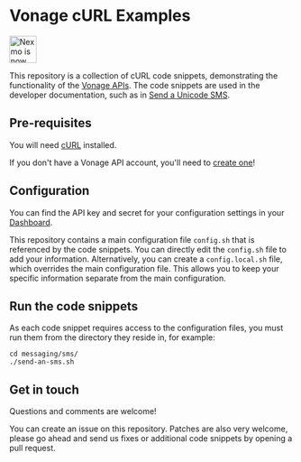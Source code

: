 # Vonage cURL Examples

<img src="https://developer.nexmo.com/assets/images/Vonage_Nexmo.svg" height="48px" alt="Nexmo is now known as Vonage" />

This repository is a collection of cURL code snippets, demonstrating the functionality of the [Vonage APIs](https://developer.nexmo.com). The code snippets are used in the developer documentation, such as in [Send a Unicode SMS](https://developer.nexmo.com/messaging/sms/code-snippets/send-an-sms-with-unicode).

## Pre-requisites

You will need [cURL](https://curl.haxx.se/) installed.

If you don't have a Vonage API account, you'll need to [create one](https://dashboard.nexmo.com/sign-up)!

## Configuration

You can find the API key and secret for your configuration settings in your [Dashboard](https://dashboard.nexmo.com).

This repository contains a main configuration file `config.sh` that is referenced by the code snippets. You can directly edit the `config.sh` file to add your information. Alternatively, you can create a `config.local.sh` file, which overrides the main configuration file. This allows you to keep your specific information separate from the main configuration.

## Run the code snippets

As each code snippet requires access to the configuration files, you must run them from the directory they reside in, for example:

``` shell
cd messaging/sms/
./send-an-sms.sh
```

## Get in touch

Questions and comments are welcome!

You can create an issue on this repository. Patches are also very welcome, please go ahead and send us fixes or additional code snippets by opening a pull request.
